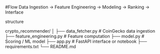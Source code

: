 

#Flow
Data Ingestion → Feature Engineering → Modeling → Ranking → Interface

structure

crypto_recommender/
│
├── data_fetcher.py          # CoinGecko data ingestion
├── feature_engineering.py   # Feature computation
├── model.py                 # Scoring / ML model
├── app.py                   # FastAPI interface or notebook
├── requirements.txt
└── README.md
